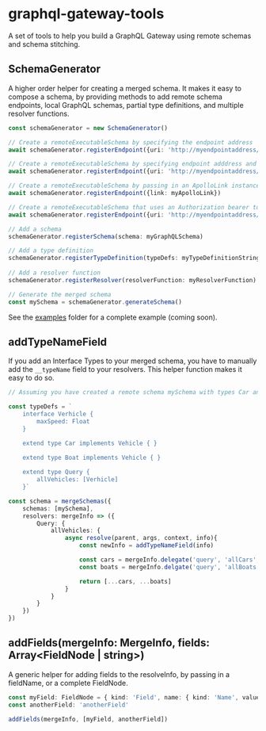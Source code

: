 # graphql-gateway-tools

A set of tools to help you build a GraphQL Gateway using remote schemas and schema stitching.

## SchemaGenerator

A higher order helper for creating a merged schema. It makes it easy to compose a schema, by providing methods to add remote schema endpoints, local GraphQL schemas, partial type definitions, and multiple resolver functions.

```ts
const schemaGenerator = new SchemaGenerator()

// Create a remoteExecutableSchema by specifying the endpoint address
await schemaGenerator.registerEndpoint({uri: 'http://myendpointaddress/graphql'})

// Create a remoteExecutableSchema by specifying endpoint adddress and introspection schema:
await schemaGenerator.registerEndpoint({uri: 'http://myendpointaddress/graphql', introspectionSchema: myIntrospectionSchema})

// Create a remoteExecutableSchema by passing in an ApolloLink instance
await schemaGenerator.registerEndpoint({link: myApolloLink})

// Create a remoteExecutableSchema that uses an Authorization bearer token
await schemaGenerator.registerEndpoint({uri: 'http://myendpointaddress/graphql', authenticationToken: 'ey.......'})

// Add a schema 
schemaGenerator.registerSchema(schema: myGraphQLSchema)

// Add a type definition
schemaGenerator.registerTypeDefinition(typeDefs: myTypeDefinitionString)
    
// Add a resolver function
schemaGenerator.registerResolver(resolverFunction: myResolverFunction)

// Generate the merged schema
const mySchema = schemaGenerator.generateSchema()
```

See the [examples](./examples) folder for a complete example (coming soon).

## addTypeNameField

If you add an Interface Types to your merged schema, you have to manually add the `__typeName` field to your resolvers. This helper function makes it easy to do so.

```ts
// Assuming you have created a remote schema mySchema with types Car and Boat

const typeDefs = `
    interface Verhicle {
        maxSpeed: Float
    }

    extend type Car implements Vehicle { }

    extend type Boat implements Vehicle { }
    
    extend type Query {
        allVehicles: [Verhicle]
    }`

const schema = mergeSchemas({
    schemas: [mySchema],
    resolvers: mergeInfo => ({
        Query: {
            allVehicles: {
                async resolve(parent, args, context, info){
                    const newInfo = addTypeNameField(info)

                    const cars = mergeInfo.delegate('query', 'allCars', args, context, info)
                    const boats = mergeInfo.delgate('query', 'allBoats', args, context, info)

                    return [...cars, ...boats]
                }
            }
        }
    })
})
```

## addFields(mergeInfo: MergeInfo, fields: Array<FieldNode | string>)

A generic helper for adding fields to the resolveInfo, by passing in a fieldName, or a complete FieldNode.

```ts
const myField: FieldNode = { kind: 'Field', name: { kind: 'Name', value: 'myField' } }
const anotherField: 'anotherField'

addFields(mergeInfo, [myField, anotherField])
```